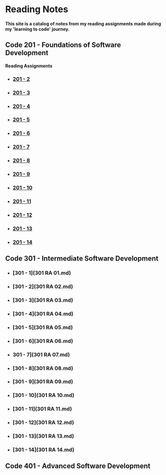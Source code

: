 # Reading Notes

#### This site is a catalog of notes from my reading assignments made during my 'learning to code' journey.



## Code 201 - Foundations of Software Development
#### Reading Assignments


* ### [201 - 2](201/RA-02.md)

* ### [201 - 3](201/RA-03.md)

* ### [201 - 4](201/RA-04.md)

* ### [201 - 5](201/RA-05.md)

* ### [201 - 6](201/RA-06.md)

* ### [201 - 7](201/RA-07.md)

* ### [201 - 8](201/RA-08.md)

* ### [201 - 9](201/RA-09.md)

* ### [201 - 10](201/RA-10.md)

* ### [201 - 11](201/RA-11.md)

* ### [201 - 12](201/RA-12.md)

* ### [201 - 13](201/RA-13.md)

* ### [201 - 14](201/RA-14.md)


## Code 301 - Intermediate Software Development
* ### [301 - 1](301 RA 01.md)

* ### [301 - 2](301 RA 02.md)

* ### [301 - 3](301 RA 03.md)

* ### [301 - 4](301 RA 04.md)

* ### [301 - 5](301 RA 05.md)

* ### [301 - 6](301 RA 06.md)

* ### 301 - 7](301 RA 07.md)

* ### [301 - 8](301 RA 08.md)

* ### [301 - 9](301 RA 09.md)

* ### [301 - 10](301 RA 10.md)

* ### [301 - 11](301 RA 11.md)

* ### [301 - 12](301 RA 12.md)

* ### [301 - 13](301 RA 13.md)

* ### [301 - 14](301 RA 14.md)

## Code 401 - Advanced Software Development




